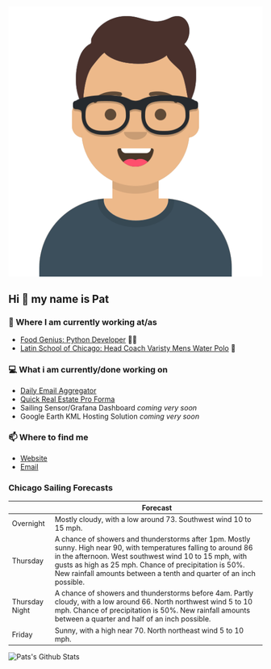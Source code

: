 [![Social banner for p-j-falconer](https://raw.githubusercontent.com/P-J-FALCONER/P-J-FALCONER/master/assets/avataaars.svg)](https://patfalconer.com/)
## Hi :wave: my name is Pat

### 💼 Where I am currently working at/as
- [Food Genius: Python Developer](https://getfoodgenius.com/) 🍔🐍
- [Latin School of Chicago: Head Coach Varisty Mens Water Polo](https://www.latinschool.org/) 🤽


### 💻 What i am currently/done working on
 - [Daily Email Aggregator](https://github.com/P-J-FALCONER/dott_daily_mail)
 - [Quick Real Estate Pro Forma](https://github.com/P-J-FALCONER/henry)
 - Sailing Sensor/Grafana Dashboard *coming very soon*
 - Google Earth KML Hosting Solution *coming very soon*

### 📫 Where to find me
 - [Website](https://patfalconer.com/)
 - [Email](mailto:patrick.j.falconer@gmail.com)


### Chicago Sailing Forecasts
|   | Forecast  |
|---|---|
| Overnight | Mostly cloudy, with a low around 73. Southwest wind 10 to 15 mph. |
| Thursday | A chance of showers and thunderstorms after 1pm. Mostly sunny. High near 90, with temperatures falling to around 86 in the afternoon. West southwest wind 10 to 15 mph, with gusts as high as 25 mph. Chance of precipitation is 50%. New rainfall amounts between a tenth and quarter of an inch possible. |
| Thursday Night | A chance of showers and thunderstorms before 4am. Partly cloudy, with a low around 66. North northwest wind 5 to 10 mph. Chance of precipitation is 50%. New rainfall amounts between a quarter and half of an inch possible. |
| Friday | Sunny, with a high near 70. North northeast wind 5 to 10 mph. |

![Pats's Github Stats](https://github-readme-stats.vercel.app/api?username=p-j-falconer&show_icons=true&theme=radical)
